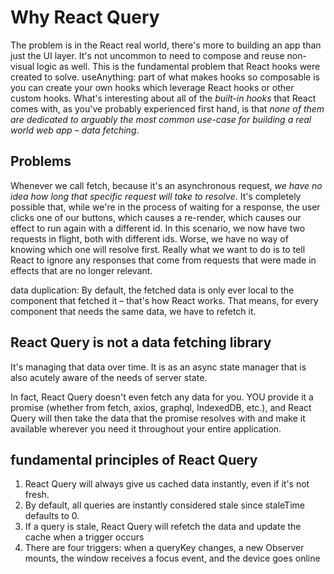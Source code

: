 # Why React Query


The problem is in the React real world, there's more to building an app than just the UI layer. It's not uncommon to need to compose and reuse non-visual logic as well.
This is the fundamental problem that React hooks were created to solve.
useAnything: part of what makes hooks so composable is you can create your own hooks which leverage React hooks or other custom hooks.
What's interesting about all of the _built-in hooks_ that React comes with, as you've probably experienced first hand, is that _none of them are dedicated to arguably the most common use-case for building a real world web app – data fetching_.

## Problems

Whenever we call fetch, because it's an asynchronous request, _we have no idea how long that specific request will take to resolve_. It's completely possible that, while we're in the process of waiting for a response, the user clicks one of our buttons, which causes a re-render, which causes our effect to run again with a different id.
In this scenario, we now have two requests in flight, both with different ids. Worse, we have no way of knowing which one will resolve first.
Really what we want to do is to tell React to ignore any responses that come from requests that were made in effects that are no longer relevant. 

data duplication:
By default, the fetched data is only ever local to the component that fetched it – that's how React works. That means, for every component that needs the same data, we have to refetch it.

## React Query is not a data fetching library

It's managing that data over time. It is as an async state manager that is also acutely aware of the needs of server state.

In fact, React Query doesn't even fetch any data for you. YOU provide it a promise (whether from fetch, axios, graphql, IndexedDB, etc.), and React Query will then take the data that the promise resolves with and make it available wherever you need it throughout your entire application.

## fundamental principles of React Query 

1. React Query will always give us cached data instantly, even if it's not fresh.
2. By default, all queries are instantly considered stale since staleTime defaults to 0.
3. If a query is stale, React Query will refetch the data and update the cache when a trigger occurs
4. There are four triggers: when a queryKey changes, a new Observer mounts, the window receives a focus event, and the device goes online